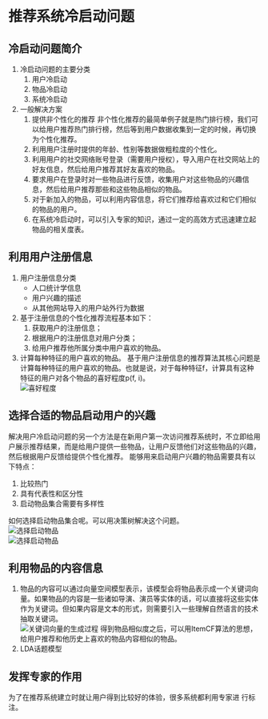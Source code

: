 # 推荐系统冷启动问题
## 冷启动问题简介
1. 冷启动问题的主要分类
	1. 用户冷启动
	2. 物品冷启动
	3. 系统冷启动
2. 一般解决方案
	1. 提供非个性化的推荐 非个性化推荐的最简单例子就是热门排行榜，我们可以给用户推荐热门排行榜，然后等到用户数据收集到一定的时候，再切换为个性化推荐。
	2. 利用用户注册时提供的年龄、性别等数据做粗粒度的个性化。
	3. 利用用户的社交网络账号登录（需要用户授权），导入用户在社交网站上的好友信息，然后给用户推荐其好友喜欢的物品。
	4. 要求用户在登录时对一些物品进行反馈，收集用户对这些物品的兴趣信息，然后给用户推荐那些和这些物品相似的物品。
	5. 对于新加入的物品，可以利用内容信息，将它们推荐给喜欢过和它们相似的物品的用户。
	6. 在系统冷启动时，可以引入专家的知识，通过一定的高效方式迅速建立起物品的相关度表。
## 利用用户注册信息
1. 用户注册信息分类
	* 人口统计学信息
	* 用户兴趣的描述
	* 从其他网站导入的用户站外行为数据
2. 基于注册信息的个性化推荐流程基本如下：
	1. 获取用户的注册信息；
	2. 根据用户的注册信息对用户分类；
	3. 给用户推荐他所属分类中用户喜欢的物品。
3. 计算每种特征的用户喜欢的物品。
	基于用户注册信息的推荐算法其核心问题是计算每种特征的用户喜欢的物品。也就是说，对于每种特征f，计算具有这种特征的用户对各个物品的喜好程度p(f, i)。</br>
    ![喜好程度](https://github.com/easezyc/Recommended-system-practice/blob/master/pics/pic25.png?raw=true)
## 选择合适的物品启动用户的兴趣
解决用户冷启动问题的另一个方法是在新用户第一次访问推荐系统时，不立即给用户展示推荐结果，而是给用户提供一些物品，让用户反馈他们对这些物品的兴趣，然后根据用户反馈给提供个性化推荐。
能够用来启动用户兴趣的物品需要具有以下特点：
1. 比较热门
2. 具有代表性和区分性
3. 启动物品集合需要有多样性

如何选择启动物品集合呢。可以用决策树解决这个问题。</br>
![选择启动物品](https://github.com/easezyc/Recommended-system-practice/blob/master/pics/pic26.png?raw=true)</br>
![选择启动物品](https://github.com/easezyc/Recommended-system-practice/blob/master/pics/pic27.png?raw=true)
## 利用物品的内容信息
1. 物品的内容可以通过向量空间模型表示，该模型会将物品表示成一个关键词向量。如果物品的内容是一些诸如导演、演员等实体的话，可以直接将这些实体作为关键词。但如果内容是文本的形式，则需要引入一些理解自然语言的技术抽取关键词。</br>
![关键词向量的生成过程](https://github.com/easezyc/Recommended-system-practice/blob/master/pics/pic28.png?raw=true)
得到物品相似度之后，可以用ItemCF算法的思想，给用户推荐和他历史上喜欢的物品内容相似的物品。
2. LDA话题模型
## 发挥专家的作用
为了在推荐系统建立时就让用户得到比较好的体验，很多系统都利用专家进
行标注。
